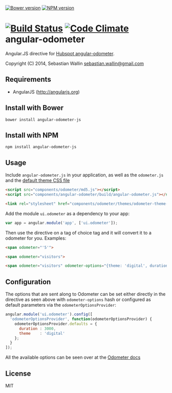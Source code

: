 [![Bower version](https://badge.fury.io/bo/angular-odometer-js.png)](http://badge.fury.io/bo/angular-odometer-js)
[![NPM version](https://badge.fury.io/js/angular-odometer-js.png)](http://badge.fury.io/js/angular-odometer-js)

[![Build Status](https://travis-ci.org/wallin/angular-odometer.png?branch=master)](https://travis-ci.org/wallin/angular-odometer)
[![Code Climate](https://codeclimate.com/github/wallin/angular-odometer.png)](https://codeclimate.com/github/wallin/angular-odometer)
angular-odometer
==============

Angular.JS directive for [Hubspot angular-odometer](http://github.hubspot.com/odometer/docs/welcome/).

Copyright (C) 2014, Sebastian Wallin <sebastian.wallin@gmail.com>

Requirements
-----

* AngularJS (http://angularjs.org)

Install with Bower
-----

```
bower install angular-odometer-js
```

Install with NPM
-----

```
npm install angular-odometer-js
```

Usage
-----
Include `angular-odometer.js` in your application, as well as the `odometer.js` and the [default theme CSS file](http://github.hubspot.com/odometer/api/themes/)

```html
<script src="components/odometer/md5.js"></script>
<script src="components/angular-odometer/build/angular-odometer.js"></script>

<link rel="stylesheet" href="components/odometer/themes/odometer-theme-minimal.css"/>
```

Add the module `ui.odometer` as a dependency to your app:

```js
var app = angular.module('app', ['ui.odometer']);
```

Then use the directive on a tag of choice tag and it will convert it to a odometer for you. Examples:

```html
<span odometer="'5'">

<span odometer="visitors">

<span odometer="visitors" odometer-options="{theme: 'digital', duration: 3000}">
```

Configuration
-----

The options that are sent along to Odometer can be set either
directly in the directive as seen above with `odometer-options` hash or configured as default parameters via the `odometerOptionsProvider`:

```js
angular.module('ui.odometer').config([
  'odometerOptionsProvider', function(odometerOptionsProvider) {
    odometerOptionsProvider.defaults = {
      duration : 3000,
      theme    : 'digital'
    };
  }
]);
```

All the available options can be seen over at the [Odometer docs](http://github.hubspot.com/odometer/)

License
-----

MIT
